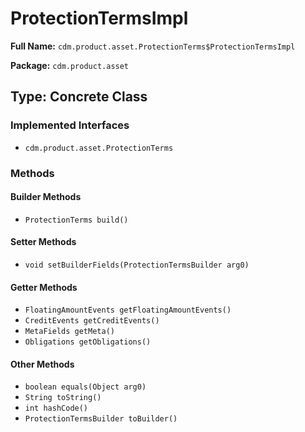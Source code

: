 # ProtectionTermsImpl

**Full Name:** `cdm.product.asset.ProtectionTerms$ProtectionTermsImpl`

**Package:** `cdm.product.asset`

## Type: Concrete Class

### Implemented Interfaces

- `cdm.product.asset.ProtectionTerms`

### Methods

#### Builder Methods

- `ProtectionTerms build()`

#### Setter Methods

- `void setBuilderFields(ProtectionTermsBuilder arg0)`

#### Getter Methods

- `FloatingAmountEvents getFloatingAmountEvents()`
- `CreditEvents getCreditEvents()`
- `MetaFields getMeta()`
- `Obligations getObligations()`

#### Other Methods

- `boolean equals(Object arg0)`
- `String toString()`
- `int hashCode()`
- `ProtectionTermsBuilder toBuilder()`

